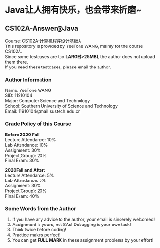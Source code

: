 # Java让人拥有快乐，也会带来折磨~
## CS102A-Answer@Java
Course: CS102A-计算机程序设计基础A  
This repository is provided by YeeTone WANG, mainly for the course CS102A.  
Since some testcases are too **LARGE(>25MB)**, the author does not upload them there.  
If you need these testcases, please email the author.

### Author Information
Name: YeeTone WANG  
SID: 11910104  
Major: Computer Science and Technology  
School: Southern University of Science and Technology  
Email: 11910104@mail.sustech.edu.cn  

### Grade Policy of this Course  
**Before 2020 Fall:**  
Lecture Attendance: 10%   
Lab Attendance: 10%   
Assignment: 30%  
Project(Group): 20%  
Final Exam: 30%  

**2020Fall and After:**  
Lecture Attendance: 5%  
Lab Attendance: 5%  
Assignment: 30%  
Project(Group): 20%   
Final Exam: 40%   

### Some Words from the Author
1. If you have any advice to the author, your email is sincerely welcomed!  
2. Assignment is yours, not SAs! Debugging is your own task!  
3. Think twice before coding!  
4. Practice makes perfect!
5. You can get **FULL MARK** in these assignment problems by your effort!
